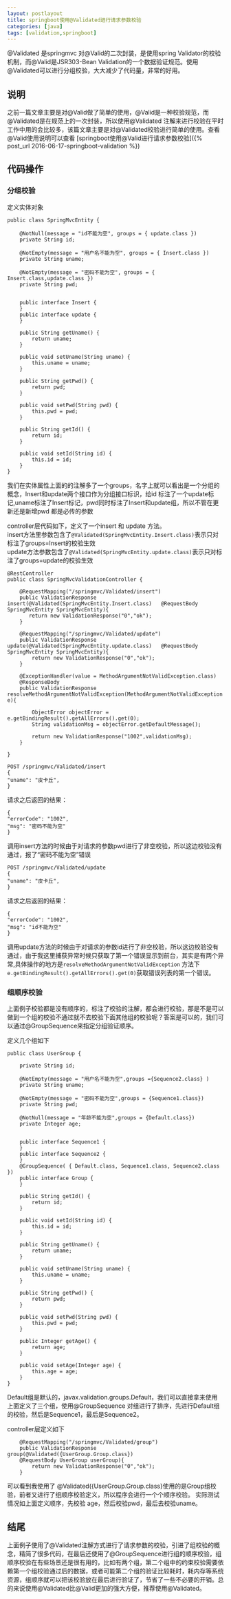 ```yaml
---
layout: postlayout
title: springboot使用@Validated进行请求参数校验
categories: [java]
tags: [validation,springboot]
---
```


@Validated 是springmvc 对@Valid的二次封装，是使用spring Validator的校验机制，而@Valid是JSR303-Bean Validation的一个数据验证规范。使用@Validated可以进行分组校验，大大减少了代码量，非常的好用。

## 说明
之前一篇文章主要是对@Valid做了简单的使用，@Valid是一种校验规范，而@Validated是在规范上的一次封装，所以使用@Validated 注解来进行校验在平时工作中用的会比较多，该篇文章主要是对@Validated校验进行简单的使用。查看@Valid使用说明可以查看 [springboot使用@Valid进行请求参数校验]({% post_url 2016-06-17-springboot-validation %})  

## 代码操作

### 分组校验
定义实体对象

```
public class SpringMvcEntity {

    @NotNull(message = "id不能为空", groups = { update.class })
    private String id;

    @NotEmpty(message = "用户名不能为空", groups = { Insert.class })
    private String uname;

    @NotEmpty(message = "密码不能为空", groups = { Insert.class,update.class })
    private String pwd;


    public interface Insert {
    }
    public interface update {
    }

    public String getUname() {
        return uname;
    }

    public void setUname(String uname) {
        this.uname = uname;
    }

    public String getPwd() {
        return pwd;
    }

    public void setPwd(String pwd) {
        this.pwd = pwd;
    }

    public String getId() {
        return id;
    }

    public void setId(String id) {
        this.id = id;
    }
}
```
我们在实体属性上面的的注解多了一个groups，名字上就可以看出是一个分组的概念，Insert和update两个接口作为分组接口标识，给id 标注了一个update标记,uname标注了Insert标记，pwd同时标注了Insert和update组，所以不管在更新还是新增pwd 都是必传的参数

controller层代码如下，定义了一个insert 和 update 方法。  
insert方法里参数包含了```@Validated(SpringMvcEntity.Insert.class)```表示只对标注了groups=Insert的校验生效  
update方法参数包含了```@Validated(SpringMvcEntity.update.class)```表示只对标注了groups=update的校验生效    

```
@RestController
public class SpringMvcValidationController {

    @RequestMapping("/springmvc/Validated/insert")
    public ValidationResponse insert(@Validated(SpringMvcEntity.Insert.class)  	@RequestBody SpringMvcEntity SpringMvcEntity){
       return new ValidationResponse("0","ok");
    }

    @RequestMapping("/springmvc/Validated/update")
    public ValidationResponse update(@Validated(SpringMvcEntity.update.class) 	@RequestBody SpringMvcEntity SpringMvcEntity){
        return new ValidationResponse("0","ok");
    }

    @ExceptionHandler(value = MethodArgumentNotValidException.class)
    @ResponseBody
    public ValidationResponse resolveMethodArgumentNotValidException(MethodArgumentNotValidException e){

        ObjectError objectError = e.getBindingResult().getAllErrors().get(0);
        String validationMsg = objectError.getDefaultMessage();

        return new ValidationResponse("1002",validationMsg);
    }

}
```


``` 
POST /springmvc/Validated/insert
{
"uname": "皮卡丘",
}
```
请求之后返回的结果：

```
{
"errorCode": "1002",
"msg": "密码不能为空"
}
```
调用insert方法的时候由于对请求的参数pwd进行了非空校验，所以这边校验没有通过，报了“密码不能为空”错误


``` 
POST /springmvc/Validated/update
{
"uname": "皮卡丘",
}
```
请求之后返回的结果：

```
{
"errorCode": "1002",
"msg": "id不能为空"
}
```
调用update方法的时候由于对请求的参数id进行了非空校验，所以这边校验没有通过，由于我这里捕获异常时候只获取了第一个错误显示到前台，其实是有两个异常,具体操作的地方是```resolveMethodArgumentNotValidException``` 方法下```e.getBindingResult().getAllErrors().get(0)```获取错误列表的第一个错误。

### 组顺序校验
上面例子校验都是没有顺序的，标注了校验的注解，都会进行校验，那是不是可以做到一个组的校验不通过就不去校验下面其他组的校验呢？答案是可以的，我们可以通过@GroupSequence来指定分组验证顺序。

定义几个组如下

```
public class UserGroup {

    private String id;

    @NotEmpty(message = "用户名不能为空",groups ={Sequence2.class} )
    private String uname;

    @NotEmpty(message = "密码不能为空",groups = {Sequence1.class})
    private String pwd;

    @NotNull(message = "年龄不能为空",groups = {Default.class})
    private Integer age;


    public interface Sequence1 {
    }
    public interface Sequence2 {
    }
    @GroupSequence( { Default.class, Sequence1.class, Sequence2.class })
    public interface Group {
    }

    public String getId() {
        return id;
    }

    public void setId(String id) {
        this.id = id;
    }

    public String getUname() {
        return uname;
    }

    public void setUname(String uname) {
        this.uname = uname;
    }

    public String getPwd() {
        return pwd;
    }

    public void setPwd(String pwd) {
        this.pwd = pwd;
    }

    public Integer getAge() {
        return age;
    }

    public void setAge(Integer age) {
        this.age = age;
    }
}
```
Default组是默认的，javax.validation.groups.Default，我们可以直接拿来使用
上面定义了三个组，使用@GroupSequence 对组进行了排序，先进行Default组的校验，然后是Sequence1，最后是Sequence2。

controller层定义如下

```
    @RequestMapping("/springmvc/Validated/group")
    public ValidationResponse group(@Validated({UserGroup.Group.class})
    @RequestBody UserGroup userGroup){
        return new ValidationResponse("0","ok");
    }
```
可以看到我使用了 @Validated({UserGroup.Group.class}使用的是Group组校验，前者又进行了组顺序校验定义，所以程序会进行一个个顺序校验。
实际测试情况如上面定义顺序，先校验 age，然后校验pwd，最后去校验uname。


## 结尾
上面例子使用了@Validated注解方式进行了请求参数的校验，引进了组校验的概念，精简了很多代码，在最后还使用了@GroupSequence进行组的顺序校验，组顺序校验在有些场景还是很有用的，比如有两个组，第二个组中的约束校验需要依赖第一个组校验通过后的数据，或者可能第二个组的验证比较耗时，耗内存等系统资源，组顺序就可以把该校验放在最后进行验证了，节省了一些不必要的开销。总的来说使用@Validated比@Valid更加的强大方便，推荐使用@Validated。




